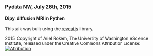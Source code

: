 ### Pydata NW, July 26th, 2015

#### Dipy: diffusion MRI in Python

This talk was built using the [reveal.js](https://github.com/hakimel/reveal.js/) library.

2015, Copyright of Ariel Rokem, The University of Washington eScience Institute, released under the Creative Commons Attribution License:  [![Attribution](https://i.creativecommons.org/l/by/4.0/88x31.png)](https://creativecommons.org/licenses/by/4.0/)
